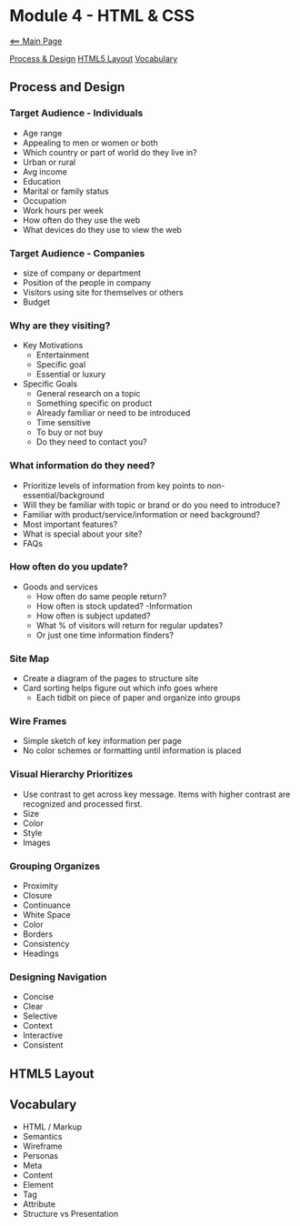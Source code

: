 # Module 4 - HTML & CSS
[<== Main Page](../README.md)

[Process & Design](#process)
[HTML5 Layout](#html5)
[Vocabulary](#vocabulary)

## Process and Design
### Target Audience - Individuals
- Age range
- Appealing to men or women or both
- Which country or part of world do they live in?
- Urban or rural
- Avg income
- Education
- Marital or family status
- Occupation
- Work hours per week
- How often do they use the web
- What devices do they use to view the web

### Target Audience - Companies
- size of company or department
- Position of the people in company
- Visitors using site for themselves or others
- Budget

### Why are they visiting?
- Key Motivations
  - Entertainment
  - Specific goal
  - Essential or luxury
- Specific Goals
  - General research on a topic
  - Something specific on product
  - Already familiar or need to be introduced
  - Time sensitive
  - To buy or not buy
  - Do they need to contact you?

### What information do they need?
- Prioritize levels of information from key points to non-essential/background
- Will they be familiar with topic or brand or do you need to introduce?
- Familiar with product/service/information or need background?
- Most important features?
- What is special about your site?
- FAQs

### How often do you update?
- Goods and services
  - How often do same people return?
  - How often is stock updated?
-Information
  - How often is subject updated?
  - What % of visitors will return for regular updates? 
  - Or just one time information finders?

### Site Map
- Create a diagram of the pages to structure site
- Card sorting helps figure out which info goes where
  - Each tidbit on piece of paper and organize into groups

### Wire Frames
- Simple sketch of key information per page
- No color schemes or formatting until information is placed

### Visual Hierarchy Prioritizes
- Use contrast to get across key message. Items with higher contrast are recognized and processed first.
- Size
- Color
- Style
- Images

### Grouping Organizes
- Proximity
- Closure
- Continuance
- White Space
- Color
- Borders
- Consistency
- Headings

### Designing Navigation
- Concise
- Clear
- Selective
- Context
- Interactive
- Consistent

## HTML5 Layout


## Vocabulary
- HTML / Markup
- Semantics
- Wireframe
- Personas
- Meta
- Content
- Element
- Tag
- Attribute
- Structure vs Presentation


